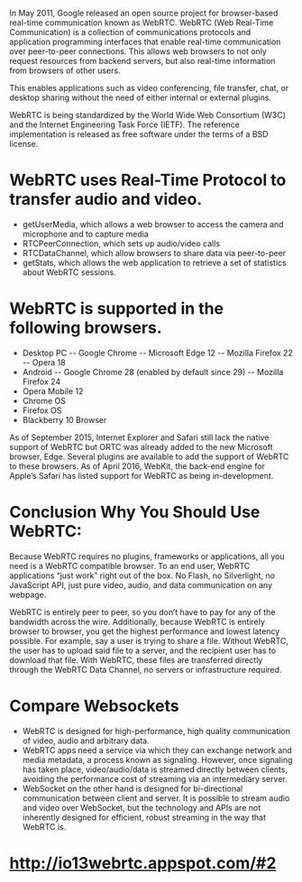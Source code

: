 In May 2011, Google released an open source project for browser-based real-time communication known as WebRTC.
WebRTC (Web Real-Time Communication) is a collection of communications protocols and application programming interfaces that enable real-time communication over peer-to-peer connections. This allows web browsers to not only request resources from backend servers, but also real-time information from browsers of other users.

This enables applications such as video conferencing, file transfer, chat, or desktop sharing without the need of either internal or external plugins.

WebRTC is being standardized by the World Wide Web Consortium (W3C) and the Internet Engineering Task Force (IETF). The reference implementation is released as free software under the terms of a BSD license.

# WebRTC uses Real-Time Protocol to transfer audio and video.

- getUserMedia, which allows a web browser to access the camera and microphone and to capture media
- RTCPeerConnection, which sets up audio/video calls
- RTCDataChannel, which allow browsers to share data via peer-to-peer
- getStats, which allows the web application to retrieve a set of statistics about WebRTC sessions.

# WebRTC is supported in the following browsers.
- Desktop PC
-- Google Chrome
-- Microsoft Edge 12
-- Mozilla Firefox 22
-- Opera 18
- Android
-- Google Chrome 28 (enabled by default since 29)
-- Mozilla Firefox 24
- Opera Mobile 12
- Chrome OS
- Firefox OS
- Blackberry 10 Browser

As of September 2015, Internet Explorer and Safari still lack the native support of WebRTC but ORTC was already added to the new Microsoft browser, Edge. Several plugins are available to add the support of WebRTC to these browsers. As of April 2016, WebKit, the back-end engine for Apple’s Safari has listed support for WebRTC as being in-development.

# Conclusion Why You Should Use WebRTC:
Because WebRTC requires no plugins, frameworks or applications, all you need is a WebRTC compatible browser. To an end user, WebRTC applications “just work” right out of the box. No Flash, no Silverlight, no JavaScript API, just pure video, audio, and data communication on any webpage.

WebRTC is entirely peer to peer, so you don’t have to pay for any of the bandwidth across the wire. Additionally, because WebRTC is entirely browser to browser, you get the highest performance and lowest latency possible. For example, say a user is trying to share a file. Without WebRTC, the user has to upload said file to a server, and the recipient user has to download that file. With WebRTC, these files are transferred directly through the WebRTC Data Channel, no servers or infrastructure required.


# Compare Websockets
- WebRTC is designed for high-performance, high quality communication of video, audio and arbitrary data.
- WebRTC apps need a service via which they can exchange network and media metadata, a process known as signaling. However, once signaling has taken place, video/audio/data is streamed directly between clients, avoiding the performance cost of streaming via an intermediary server.
- WebSocket on the other hand is designed for bi-directional communication between client and server. It is possible to stream audio and video over WebSocket, but the technology and APIs are not inherently designed for efficient, robust streaming in the way that WebRTC is.



# http://io13webrtc.appspot.com/#2
